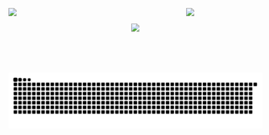 <img 
align="left" 
src="https://user-images.githubusercontent.com/65187002/144930161-2f783401-8d27-4fdf-a2f7-cc0ba32f1f1f.gif" 
width="30%" 
style="display:inline;">
<img 
align="right" 
src="https://user-images.githubusercontent.com/65187002/144930161-2f783401-8d27-4fdf-a2f7-cc0ba32f1f1f.gif" 
width="30%" 
style="display:inline;">
<br>
<p align="center">
    <img src="https://readme-typing-svg.herokuapp.com/?lines=Amooooongus;Welcome+to+my+profile!&font=Fira%20Code&color=%23D62F79&center=true&width=380&height=50">
</p> 

<br><br><br>

<img align="center" src="https://raw.githubusercontent.com/kheireddinebou/kheireddinebou/output/snake.svg" alt="Snake animation" />
<br/>

